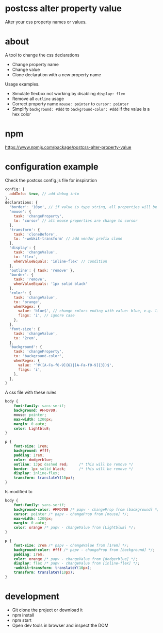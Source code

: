 # postcss alter property value
Alter your css property names or values.

# about
A tool to change the css declarations
* Change property name
* Change value
* Clone declaration with a new property name

Usage examples. 
* Simulate flexbox not working by disabling `display: flex`
* Remove all `outline` usage
* Correct property name `mouse: pointer` to `cursor: pointer`
* Simplify `background: #ddd` to `background-color: #ddd` if the value is a hex color

# npm
https://www.npmjs.com/package/postcss-alter-property-value


# configuration example
Check the postcss.config.js file for inspiration

```javascript
config: {
  addInfo: true, // add debug info
},
declarations: {
  'border': '10px', // if value is type string, all properties will be set with this    
  'mouse': {
    task: 'changeProperty',
    to: 'cursor' // all mouse properties are change to cursor
  },
  'transform': {
    task: 'cloneBefore',
    to: '-webkit-transform' // add vendor prefix clone
  },             
  'display': {
    task: 'changeValue',
    to: 'flex',
    whenValueEquals: 'inline-flex' // condition
  },
  'outline': { task: 'remove' },
  'border': {
    task: 'remove',
    whenValueEquals: '1px solid black'
  },
  'color': {
    task: 'changeValue',
    to: 'orange',
    whenRegex: {
      value: 'blue$', // change colors ending with value: blue, e.g. lightblue
      flags: 'i', // ignore case
    },            
  },
  'font-size': {
    task: 'changeValue',
    to: '2rem',
  },
  'background': {
    task: 'changeProperty',
    to: 'background-color',
    whenRegex: {
      value: '^#([A-Fa-f0-9]{6}|[A-Fa-f0-9]{3})$',
      flags: 'i',              
    },            
  },          
}
```

A css file with these rules

```css
body {
    font-family: sans-serif;
    background: #FFD700;
    mouse: pointer;
    max-width: 1200px;
    margin: 0 auto;
    color: LightbluE;
}

p {    
    font-size: 1rem;
    background: #fff;
    padding: 1rem;    
    color: dodgerblue;    
    outline: 13px dashed red;     /* this will be remove */
    border: 1px solid black;      /* this will be remove */
    display: inline-flex;
    transform: translateY(10px);
}
```

Is modified to
```css
body {
    font-family: sans-serif;
    background-color: #FFD700 /* papv - changeProp from [background] */;
    cursor: pointer /* papv - changeProp from [mouse] */;
    max-width: 1200px;
    margin: 0 auto;
    color: orange /* papv - changeValue from [LightbluE] */;
}

p {    
    font-size: 2rem /* papv - changeValue from [1rem] */;
    background-color: #fff /* papv - changeProp from [background] */;
    padding: 1rem;
    color: orange /* papv - changeValue from [dodgerblue] */;
    display: flex /* papv - changeValue from [inline-flex] */;
    -webkit-transform: translateY(10px);
    transform: translateY(10px);
}
```



# development
* Git clone the project or download it
* npm install
* npm start
* Open dev tools in browser and inspect the DOM
